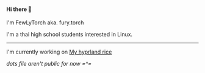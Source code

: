 #### Hi there 👋
I'm FewLyTorch aka. fury.torch

I'm a thai high school students interested in Linux.

---

I'm currently working on [My hyprland rice](https://github.com/FewLy-Torch-1861/Hyprland-Dots)

*dots file aren't public for now =^=*
